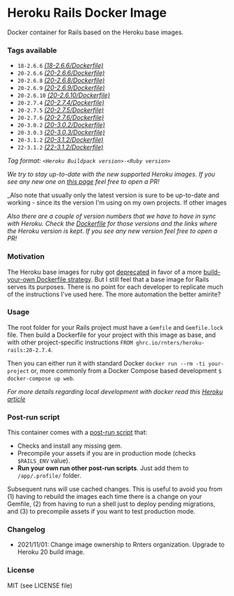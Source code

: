 # Heroku Rails Docker Image

Docker container for Rails based on the Heroku base images.

### Tags available

* `18-2.6.6` *[(18-2.6.6/Dockerfile)](18-2.6.6/Dockerfile)*
* `20-2.6.6` *[(20-2.6.6/Dockerfile)](20-2.6.6/Dockerfile)*
* `20-2.6.8` *[(20-2.6.8/Dockerfile)](20-2.6.8/Dockerfile)*
* `20-2.6.9` *[(20-2.6.9/Dockerfile)](20-2.6.9/Dockerfile)*
* `20-2.6.10` *[(20-2.6.10/Dockerfile)](20-2.6.10/Dockerfile)*
* `20-2.7.4` *[(20-2.7.4/Dockerfile)](20-2.7.4/Dockerfile)*
* `20-2.7.5` *[(20-2.7.5/Dockerfile)](20-2.7.5/Dockerfile)*
* `20-2.7.6` *[(20-2.7.6/Dockerfile)](20-2.7.6/Dockerfile)*
* `20-3.0.2` *[(20-3.0.2/Dockerfile)](20-3.0.2/Dockerfile)*
* `20-3.0.3` *[(20-3.0.3/Dockerfile)](20-3.0.3/Dockerfile)*
* `20-3.1.2` *[(20-3.1.2/Dockerfile)](20-3.1.2/Dockerfile)*
* `22-3.1.2` *[(22-3.1.2/Dockerfile)](22-3.1.2/Dockerfile)*

_Tag format: `<Heroku Buildpack version>-<Ruby version>`_

_We try to stay up-to-date with the new supported Heroku images. If you see any new one on [this page](https://devcenter.heroku.com/articles/ruby-support#supported-runtimes) feel free to open a PR!_

_Also note that usually only the latest version is sure to be up-to-date and working - since its the version I'm using on my own projects. If other images

_Also there are a couple of version numbers that we have to have in sync with Heroku. Check the [Dockerfile](Dockerfile.template) for those versions and the links where the Heroku version is kept. If you see any new version feel free to open a PR!_


### Motivation
The Heroku base images for ruby got [deprecated](https://github.com/heroku/docker-ruby) in favor of a more [build-your-own Dockerfile strategy](https://devcenter.heroku.com/articles/local-development-with-docker-compose). But I still feel that a base image for Rails serves its purposes. There is no point for each developer to replicate much of the instructions I've used here. The more automation the better amirite?


### Usage
The root folder for your Rails project must have a `Gemfile` and `Gemfile.lock` file. Then build a Dockerfile for your project with this image as base, and with other project-specific instructions `FROM ghrc.io/rnters/heroku-rails:20-2.7.4`.

Then you can either run it with standard Docker `docker run --rm -ti your-project` or, more commonly from a Docker Compose based development `$ docker-compose up web`.

_For more details regarding local development with docker read this [Heroku article](https://devcenter.heroku.com/articles/local-development-with-docker-compose)_


### Post-run script
This container comes with a [post-run script](init.sh) that:
- Checks and install any missing gem.
- Precompile your assets if you are in production mode (checks `$RAILS_ENV` value).
- **Run your own run other post-run scripts**. Just add them to `/app/.profile/` folder.

Subsequent runs will use cached changes. This is useful to avoid you from (1) having to rebuild the images each time there is a change on your Gemfile, (2) from having to run a shell just to deploy pending migrations, and (3) to precompile assets if you want to test production mode.


### Changelog
* 2021/11/01: Change image ownership to Rnters organization. Upgrade to Heroku 20 build image.


### License

MIT (see LICENSE file)
